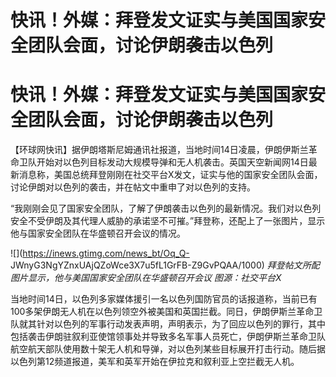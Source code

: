# 快讯！外媒：拜登发文证实与美国国家安全团队会面，讨论伊朗袭击以色列

# 快讯！外媒：拜登发文证实与美国国家安全团队会面，讨论伊朗袭击以色列

【环球网快讯】据伊朗塔斯尼姆通讯社报道，当地时间14日凌晨，伊朗伊斯兰革命卫队开始对以色列目标发动大规模导弹和无人机袭击。英国天空新闻网14日最新消息称，美国总统拜登刚刚在社交平台X发文，证实与他的国家安全团队会面，讨论伊朗对以色列的袭击，并在帖文中重申了对以色列的支持。

“我刚刚会见了国家安全团队，了解了伊朗袭击以色列的最新情况。我们对以色列安全不受伊朗及其代理人威胁的承诺坚不可摧。”拜登称，还配上了一张图片，显示他与国家安全团队在华盛顿召开会议的情况。

![](https://inews.gtimg.com/news_bt/Oq_Q-
JWnyG3NgYZnxUAjQZoWce3X7u5fL1GrFB-Z9GvPQAA/1000)
_拜登帖文所配图片显示，他与美国国家安全团队在华盛顿召开会议 图源：社交平台X_

当地时间14日，以色列多家媒体援引一名以色列国防官员的话报道称，当前已有100多架伊朗无人机在以色列领空外被美国和英国拦截。同日，伊朗伊斯兰革命卫队就其针对以色列的军事行动发表声明，声明表示，为了回应以色列的罪行，其中包括袭击伊朗驻叙利亚使馆领事处并导致多名军事人员死亡，伊朗伊斯兰革命卫队航空航天部队使用数十架无人机和导弹，对以色列某些目标展开打击行动。随后据以色列第12频道报道，美军和英军开始在伊拉克和叙利亚上空拦截无人机。

